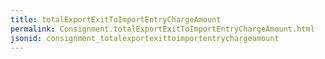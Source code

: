 ```yaml
---
title: totalExportExitToImportEntryChargeAmount
permalink: Consignment.totalExportExitToImportEntryChargeAmount.html
jsonid: consignment_totalexportexittoimportentrychargeamount
---
```

